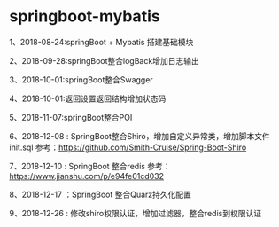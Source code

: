 # springboot-mybatis

1、2018-08-24:springBoot + Mybatis 搭建基础模块

2、2018-09-28:springBoot整合logBack增加日志输出

3、2018-10-01:springBoot整合Swagger

4、2018-10-01:返回设置返回结构增加状态码

5、2018-11-07:springBoot整合POI

6、2018-12-08 : SpringBoot整合Shiro，增加自定义异常类，增加脚本文件init.sql 
                参考：https://github.com/Smith-Cruise/Spring-Boot-Shiro
                
7、2018-12-10 : SpringBoot 整合redis 
                参考：https://www.jianshu.com/p/e94fe01cd032
           
8、2018-12-17 ：SpringBoot 整合Quarz持久化配置

9、2018-12-26 : 修改shiro权限认证，增加过滤器，整合redis到权限认证